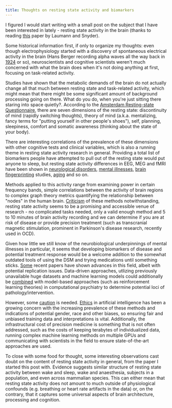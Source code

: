 ```yaml
---
title: Thoughts on resting state activity and biomarkers
---
```


I figured I would start writing with a small post on the subject that I have been interested in lately - resting state activity in the brain (thanks to reading [this](https://www.sciencedirect.com/science/article/pii/S2352154621000875) paper by Laumann and Snyder).

Some historical information first, if only to organize my thoughts: even though electrophysiology started with a discovery of spontaneous electrical activity in the brain (Hans Berger recording alpha waves all the way back in [1924](https://www.sciencenews.org/article/hans-berger-telepathy-neuroscience-brain-eeg) or so), neuroscientists and cognitive scientists weren't much concerned with what the brain does when it's not doing anything at first, focusing on task-related activity.

Studies have shown that the metabolic demands of the brain do not actually change all that much between resting state and task-related activity, which might mean that there might be some significant amount of background processing going on there. What do you do, when you're just sitting there staring into space quietly?. According to the [Amsterdam Resting-state Questionnaire](https://internal-journal.frontiersin.org/articles/10.3389/fnhum.2013.00446/full), there are seven dimensions of the resting state: discontinuity of mind (rapidly switching thoughts), theory of mind (a.k.a. mentalizing, fancy terms for "putting yourself in other people's shoes"), self, planning, sleepiness, comfort and somatic awareness (thinking about the state of your body).

There are interesting correlations of the prevalence of these dimensions with other cognitive tests and clinical variables, which is also a running theme in resting state activity research in general. Providing a total list of biomarkers people have attempted to pull out of the resting state would put anyone to sleep, but resting state activity differences in EEG, MEG and fMRI have been shown in [neurological disorders](https://www.sciencedirect.com/science/article/pii/S2352872917300222), [mental illnesses](https://www.frontiersin.org/articles/10.3389/fpsyt.2021.565136/full), [brain fingerprinting](https://www.sciencedirect.com/science/article/pii/S1053811919305427) studies, [aging](https://www.sciencedirect.com/science/article/pii/S0149763413000183) and so on.

Methods applied to this activity range from examining power in certain frequency bands, simple correlations between the activity of brain regions to complex graph theory metrics quantifying the relationship between "nodes" in the human brain. [Criticism](https://direct.mit.edu/netn/article-abstract/3/1/1/2187) of these methods notwithstanding, resting state activity seems to be a promising and accessible venue of research - no complicated tasks needed, only a valid enough method and 5 to 10 minutes of brain activity recording and we can determine if you are at risk of disease or provide precision treatment (such as transcranial magnetic stimulation, prominent in Parkinson's disease research, recently used in OCD).

Given how little we still know of the neurobiological underpinnings of mental illnesses in particular, it seems that developing biomarkers of disease and potential treatment response would be a welcome addition to the somewhat outdated tools of using the DSM and trying medications until something sticks. [Some](https://www.nature.com/articles/nm.4246) recent papers have shown advances in this field, albeit with potential replication issues. Data-driven approaches, utlizing previously unavailable huge datasets and machine learning models could additionally be [combined](https://onlinelibrary.wiley.com/doi/full/10.1111/pcn.12502#pcn12502-bib-0077) with model-based approaches (such as reinforcement learning theories) in computational psychiatry to determine potential loci of pathology/intervention.

However, some [caution](https://journals.library.columbia.edu/index.php/bioethics/article/view/8399) is needed. [Ethics](https://www.sciencedirect.com/science/article/abs/pii/S0277953620303919) in artificial intelligence has been a growing concern with the increasing prevalence of these methods and indications of potential gender, race and other biases, so ensuring fair and unbiased training data and interpretations is vital. Additionally, the infrastructural cost of precision medicine is something that is not often addressed, such as the costs of keeping terabytes of individualized data, running complex machine learning methods on multiple GPUs and communicating with scientists in the field to ensure state-of-the-art approaches are used.

To close with some food for thought, some interesting observations cast doubt on the content of resting state activity in general, from the paper I started this post with.  Evidence suggests similar structure of resting state activity between wake and sleep, wake and anaesthesia, subjects in a population, and even across mammalian species. This can either mean that resting state activity does not amount to much outside of physiological confounds (e.g. breathing or heart rate artifacts in the data) or, on the contrary, that it captures some universal aspects of brain architecture, processing and cognition.
